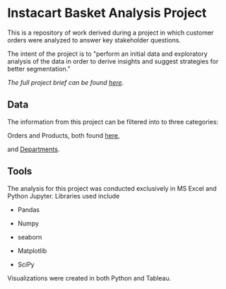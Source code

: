 # Instacart Basket Analysis Project

This is a repository of work derived during a project in which customer orders were analyzed to answer key stakeholder questions. 

The intent of the project is to "perform an initial data and exploratory analysis of the data in order to derive insights and suggest strategies for better segmentation."

_The full project brief can be found [here](https://images.careerfoundry.com/public/courses/data-immersion/A4/A4_Data_Immersion_Project_Brief.pdf)_.

## Data

The information from this project can be filtered into to three categories:

Orders and Products, both found [here](https://s3.amazonaws.com/coach-courses-us/public/courses/data-immersion/A4/A4_Data_Assets/4.3_orders_products.zip),

and [Departments](https://s3.amazonaws.com/coach-courses-us/public/courses/data-immersion/A4/A4_Data_Assets/4.4_departments.zip).

## Tools

The analysis for this project was conducted exclusively in MS Excel and Python Jupyter. Libraries used include

  - Pandas

  - Numpy

  - seaborn

  - Matplotlib

  - SciPy

Visualizations were created in both Python and Tableau.

